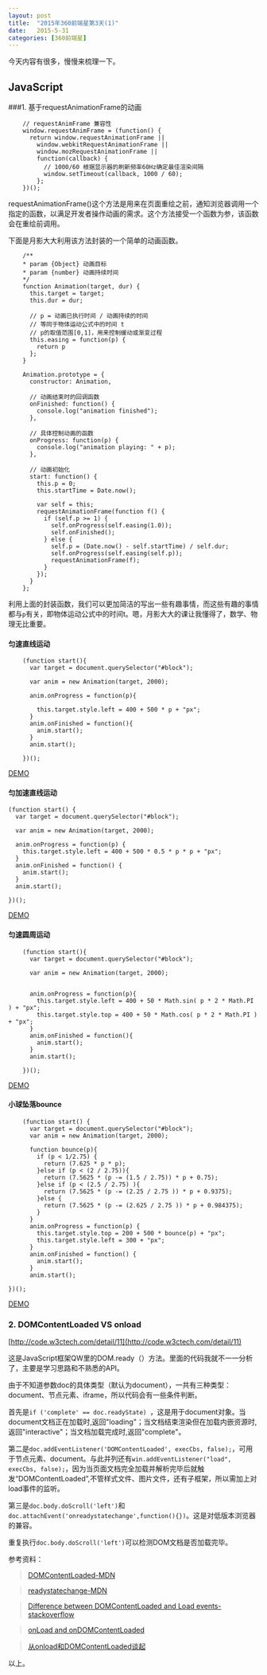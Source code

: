 ```yaml
---
layout: post
title:  "2015年360前端星第3天(1)"
date:   2015-5-31
categories: [360前端星]
---
```


今天内容有很多，慢慢来梳理一下。

## JavaScript

###1. 基于requestAnimationFrame的动画

		// requestAnimFrame 兼容性
	    window.requestAnimFrame = (function() {
	      return window.requestAnimationFrame ||
	        window.webkitRequestAnimationFrame ||
	        window.mozRequestAnimationFrame ||
	        function(callback) {
	          // 1000/60 根据显示器的刷新频率60Hz确定最佳渲染间隔
	          window.setTimeout(callback, 1000 / 60);
	        };
	    })();

requestAnimationFrame()这个方法是用来在页面重绘之前，通知浏览器调用一个指定的函数，以满足开发者操作动画的需求。这个方法接受一个函数为参，该函数会在重绘前调用。

下面是月影大大利用该方法封装的一个简单的动画函数。


	    /**
	    * param {Object} 动画目标
	    * param {number} 动画持续时间
	    */
	    function Animation(target, dur) {
	      this.target = target;
	      this.dur = dur;

	      // p = 动画已执行时间 / 动画持续的时间
		  // 等同于物体运动公式中的时间 t
		  // p的取值范围[0,1]，用来控制缓动或渐变过程
	      this.easing = function(p) {
	        return p
	      };
	    }

	    Animation.prototype = {
	      constructor: Animation,

	      // 动画结束时的回调函数
	      onFinished: function() {
	        console.log("animation finished");
	      },

	      // 具体控制动画的函数
	      onProgress: function(p) {
	        console.log("animation playing: " + p);
	      },

	      // 动画初始化
	      start: function() {
	        this.p = 0;
	        this.startTime = Date.now();

	        var self = this;
	        requestAnimationFrame(function f() {
	          if (self.p >= 1) {
	            self.onProgress(self.easing(1.0));
	            self.onFinished();
	          } else {
	            self.p = (Date.now() - self.startTime) / self.dur;
	            self.onProgress(self.easing(self.p));
	            requestAnimationFrame(f);
	          }
	        });
	      }
	    };

利用上面的封装函数，我们可以更加简洁的写出一些有趣事情，而这些有趣的事情都与`p`有关，即物体运动公式中的时间t。嗯，月影大大的课让我懂得了，数学、物理无比重要。

#### 匀速直线运动

	    (function start(){
		  var target = document.querySelector("#block");

		  var anim = new Animation(target, 2000);

		  anim.onProgress = function(p){

		    this.target.style.left = 400 + 500 * p + "px";
		  }
		  anim.onFinished = function(){
		    anim.start();
		  }
		  anim.start();

		})();

[DEMO](http://code.w3ctech.com/detail/1030)

#### 匀加速直线运动

	(function start() {
	  var target = document.querySelector("#block");

	  var anim = new Animation(target, 2000);

	  anim.onProgress = function(p) {
	    this.target.style.left = 400 + 500 * 0.5 * p * p + "px";
	  }
	  anim.onFinished = function() {
	    anim.start();
	  }
	  anim.start();

	})();

[DEMO](http://code.w3ctech.com/detail/1032)

#### 匀速圆周运动

		(function start(){
		  var target = document.querySelector("#block");

		  var anim = new Animation(target, 2000);


		  anim.onProgress = function(p){
		    this.target.style.left = 400 + 50 * Math.sin( p * 2 * Math.PI ) + "px";
		    this.target.style.top = 400 + 50 * Math.cos( p * 2 * Math.PI ) + "px";
		  }
		  anim.onFinished = function(){
		    anim.start();
		  }
		  anim.start();

		})();

[DEMO](http://code.w3ctech.com/detail/1031)

#### 小球坠落bounce

		(function start() {
		  var target = document.querySelector("#block");
		  var anim = new Animation(target, 2000);

		  function bounce(p){
		    if (p < 1/2.75) {
		      return (7.625 * p * p);
		    }else if (p < (2 / 2.75)){
		      return (7.5625 * (p -= (1.5 / 2.75)) * p + 0.75);
		    }else if (p < (2.5 / 2.75) ){
		      return (7.5625 * (p -= (2.25 / 2.75 )) * p + 0.9375);
		    }else {
		      return (7.5625 * (p -= (2.625 / 2.75 )) * p + 0.984375);
		    }
		  }
		  anim.onProgress = function(p) {
		    this.target.style.top = 200 + 500 * bounce(p) + "px";
		    this.target.style.left = 300 + "px";
		  }
		  anim.onFinished = function() {
		    anim.start();
		  }
		  anim.start();

	})();

[DEMO](http://code.w3ctech.com/detail/1034)

### 2. DOMContentLoaded VS onload

[http://code.w3ctech.com/detail/11](http://code.w3ctech.com/detail/11)

这是JavaScript框架QW里的DOM.ready（）方法。里面的代码我就不一一分析了，主要是学习思路和不熟悉的API。

由于不知道参数doc的具体类型（默认为document），一共有三种类型：document、节点元素、iframe，所以代码会有一些条件判断。

首先是`if ('complete' == doc.readyState) `，这是用于document对象。当document文档正在加载时,返回"loading"；当文档结束渲染但在加载内嵌资源时,返回"interactive"；当文档加载完成时,返回"complete"。

第二是`doc.addEventListener('DOMContentLoaded', execCbs, false);`，可用于节点元素、document。与此并列还有`win.addEventListener("load", execCbs, false);`，因为当页面文档完全加载并解析完毕后就触发“DOMContentLoaded”,不管样式文件、图片文件，还有子框架，所以需加上对load事件的监听。

第三是`doc.body.doScroll('left')`和`doc.attachEvent('onreadystatechange',function(){})`。这是对低版本浏览器的兼容。

重复执行`doc.body.doScroll('left')`可以检测DOM文档是否加载完毕。

参考资料：

> [DOMContentLoaded-MDN](https://developer.mozilla.org/zh-CN/docs/Web/Events/DOMContentLoaded)

> [readystatechange-MDN](https://developer.mozilla.org/en-US/docs/Web/Events/readystatechange)

> [Difference between DOMContentLoaded and Load events-stackoverflow](http://stackoverflow.com/questions/2414750/difference-between-domcontentloaded-and-load-events)

> [onLoad and onDOMContentLoaded](http://javascript.info/tutorial/onload-ondomcontentloaded)

> [从onload和DOMContentLoaded谈起](http://www.cnblogs.com/hh54188/archive/2013/03/01/2939426.html)

以上。
